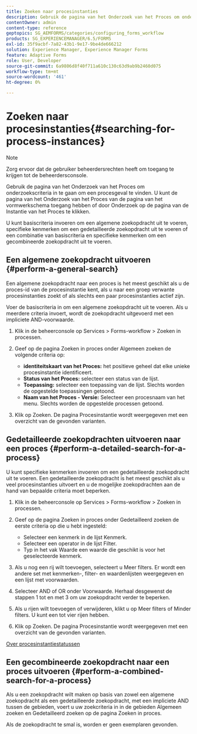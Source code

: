```yaml
---
title: Zoeken naar procesinstanties
description: Gebruik de pagina van het Onderzoek van het Proces om onderzoekscriteria in te gaan om een procesgeval te vinden.
contentOwner: admin
content-type: reference
geptopics: SG_AEMFORMS/categories/configuring_forms_workflow
products: SG_EXPERIENCEMANAGER/6.5/FORMS
exl-id: 35f9acbf-7a82-43b1-9e17-9be4de666212
solution: Experience Manager, Experience Manager Forms
feature: Adaptive Forms
role: User, Developer
source-git-commit: 6a9806d8f40f711a610c130c63d9ab9b2460d075
workflow-type: tm+mt
source-wordcount: '461'
ht-degree: 0%

---
```


# Zoeken naar procesinstanties{#searching-for-process-instances}

>[!NOTE]
> 
> Zorg ervoor dat de gebruiker beheerdersrechten heeft om toegang te krijgen tot de beheerdersconsole.

Gebruik de pagina van het Onderzoek van het Proces om onderzoekscriteria in te gaan om een procesgeval te vinden. U kunt de pagina van het Onderzoek van het Proces van de pagina van het vormwerkschema toegang hebben of door Onderzoek op de pagina van de Instantie van het Proces te klikken.

U kunt basiscriteria invoeren om een algemene zoekopdracht uit te voeren, specifieke kenmerken om een gedetailleerde zoekopdracht uit te voeren of een combinatie van basiscriteria en specifieke kenmerken om een gecombineerde zoekopdracht uit te voeren.

## Een algemene zoekopdracht uitvoeren {#perform-a-general-search}

Een algemene zoekopdracht naar een proces is het meest geschikt als u de proces-id van de procesinstantie kent, als u naar een groep verwante procesinstanties zoekt of als slechts een paar procesinstanties actief zijn.

Voer de basiscriteria in om een algemene zoekopdracht uit te voeren. Als u meerdere criteria invoert, wordt de zoekopdracht uitgevoerd met een impliciete AND-voorwaarde.

1. Klik in de beheerconsole op Services > Forms-workflow > Zoeken in processen.
1. Geef op de pagina Zoeken in proces onder Algemeen zoeken de volgende criteria op:

   * **identiteitskaart van het Proces:** het positieve geheel dat elke unieke procesinstantie identificeert.
   * **Status van het Proces:** selecteer een status van de lijst.
   * **Toepassing:** selecteer een toepassing van de lijst. Slechts worden de opgestelde toepassingen getoond.
   * **Naam van het Proces - Versie:** Selecteer een procesnaam van het menu. Slechts worden de opgestelde processen getoond.

1. Klik op Zoeken. De pagina Procesinstantie wordt weergegeven met een overzicht van de gevonden varianten.

## Gedetailleerde zoekopdrachten uitvoeren naar een proces {#perform-a-detailed-search-for-a-process}

U kunt specifieke kenmerken invoeren om een gedetailleerde zoekopdracht uit te voeren. Een gedetailleerde zoekopdracht is het meest geschikt als u veel procesinstanties uitvoert en u de mogelijke zoekopdrachten aan de hand van bepaalde criteria moet beperken.

1. Klik in de beheerconsole op Services > Forms-workflow > Zoeken in processen.
1. Geef op de pagina Zoeken in proces onder Gedetailleerd zoeken de eerste criteria op die u hebt ingesteld:

   * Selecteer een kenmerk in de lijst Kenmerk.
   * Selecteer een operator in de lijst Filter.
   * Typ in het vak Waarde een waarde die geschikt is voor het geselecteerde kenmerk.

1. Als u nog een rij wilt toevoegen, selecteert u Meer filters. Er wordt een andere set met kenmerken-, filter- en waardenlijsten weergegeven en een lijst met voorwaarden.
1. Selecteer AND of OR onder Voorwaarde. Herhaal desgewenst de stappen 1 tot en met 3 om uw zoekopdracht verder te beperken.
1. Als u rijen wilt toevoegen of verwijderen, klikt u op Meer filters of Minder filters. U kunt een tot vier rijen hebben.
1. Klik op Zoeken. De pagina Procesinstantie wordt weergegeven met een overzicht van de gevonden varianten.

[Over procesinstantiestatussen](/help/forms/using/admin-help/processes.md#about-process-instance-statuses)

## Een gecombineerde zoekopdracht naar een proces uitvoeren {#perform-a-combined-search-for-a-process}

Als u een zoekopdracht wilt maken op basis van zowel een algemene zoekopdracht als een gedetailleerde zoekopdracht, met een impliciete AND tussen de gebieden, voert u uw zoekcriteria in in de gebieden Algemeen zoeken en Gedetailleerd zoeken op de pagina Zoeken in proces.

Als de zoekopdracht te smal is, worden er geen exemplaren gevonden.
